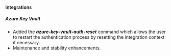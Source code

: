 
#### Integrations

##### Azure Key Vault

- Added the ***azure-key-vault-auth-reset*** command which allows the user to restart the authentication process by resetting the integration context if necessary.
- Maintenance and stability enhancements.

